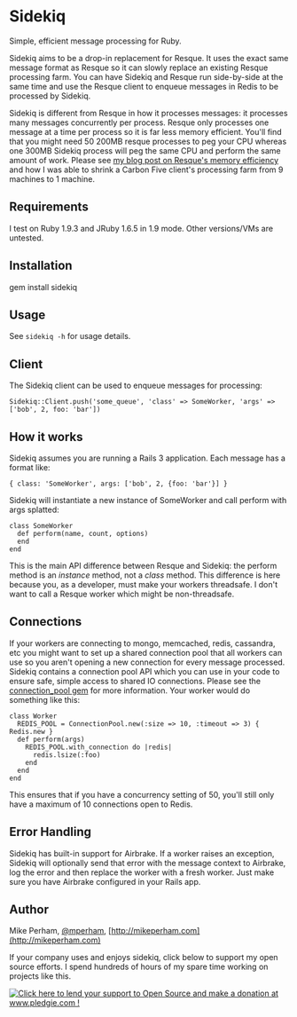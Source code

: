 Sidekiq
==============

Simple, efficient message processing for Ruby.

Sidekiq aims to be a drop-in replacement for Resque.  It uses the exact same
message format as Resque so it can slowly replace an existing Resque processing farm.
You can have Sidekiq and Resque run side-by-side at the same time and
use the Resque client to enqueue messages in Redis to be processed by Sidekiq.

Sidekiq is different from Resque in how it processes messages: it
processes many messages concurrently per process.  Resque only processes
one message at a time per process so it is far less memory efficient.
You'll find that you might need 50 200MB resque processes to peg your CPU
whereas one 300MB Sidekiq process will peg the same CPU and perform the
same amount of work.  Please see [my blog post on Resque's memory
efficiency](http://blog.carbonfive.com/2011/09/16/improving-resques-memory-efficiency/)
 and how I was able to shrink a Carbon Five client's processing farm
from 9 machines to 1 machine.


Requirements
-----------------

I test on Ruby 1.9.3 and JRuby 1.6.5 in 1.9 mode.  Other versions/VMs are
untested.


Installation
-----------------

   gem install sidekiq


Usage
-----------------

See `sidekiq -h` for usage details.


Client
-----------------

The Sidekiq client can be used to enqueue messages for processing:

    Sidekiq::Client.push('some_queue', 'class' => SomeWorker, 'args' => ['bob', 2, foo: 'bar'])


How it works
-----------------

Sidekiq assumes you are running a Rails 3 application.  Each message has a format like:

    { class: 'SomeWorker', args: ['bob', 2, {foo: 'bar'}] }

Sidekiq will instantiate a new instance of SomeWorker and call perform
with args splatted:

    class SomeWorker
      def perform(name, count, options)
      end
    end

This is the main API difference between Resque and Sidekiq: the perform
method is an *instance* method, not a *class* method.  This difference
is here because you, as a developer, must make your workers threadsafe.
I don't want to call a Resque worker which might be non-threadsafe.


Connections
-----------------

If your workers are connecting to mongo, memcached, redis, cassandra,
etc you might want to set up a shared connection pool that all workers
can use so you aren't opening a new connection for every message
processed.  Sidekiq contains a connection pool API which you can use in your code to
ensure safe, simple access to shared IO connections.  Please see the
[connection\_pool gem](https://github.com/mperham/connection_pool) for more information.
Your worker would do something like this:

    class Worker
      REDIS_POOL = ConnectionPool.new(:size => 10, :timeout => 3) { Redis.new }
      def perform(args)
        REDIS_POOL.with_connection do |redis|
          redis.lsize(:foo)
        end
      end
    end

This ensures that if you have a concurrency setting of 50, you'll still only
have a maximum of 10 connections open to Redis.


Error Handling
-----------------

Sidekiq has built-in support for Airbrake.  If a worker raises an
exception, Sidekiq will optionally send that error with the message
context to Airbrake, log the error and then replace the worker with a
fresh worker.  Just make sure you have Airbrake configured in your Rails
app.


Author
-----------------

Mike Perham, [@mperham](https://twitter.com/mperham), [http://mikeperham.com](http://mikeperham.com)

If your company uses and enjoys sidekiq, click below to support my
open source efforts.  I spend hundreds of hours of my spare time working
on projects like this.

<a href='http://www.pledgie.com/campaigns/16623'><img alt='Click here to lend your support to Open Source and make a donation at www.pledgie.com !' src='http://www.pledgie.com/campaigns/16623.png?skin_name=chrome' border='0' /></a>
